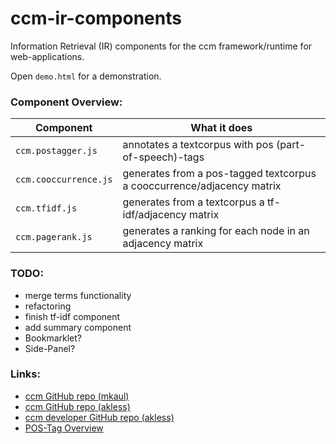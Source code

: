 # ccm-ir-components
Information Retrieval (IR) components for the ccm framework/runtime for web-applications.

Open ```demo.html``` for a demonstration.

### Component Overview:
| Component    | What it does     |
| ------------- |-------------|
| ```ccm.postagger.js``` | annotates a textcorpus with pos (part-of-speech)-tags |
| ```ccm.cooccurrence.js``` | generates from a pos-tagged textcorpus a cooccurrence/adjacency matrix |
| ```ccm.tfidf.js``` | generates from a textcorpus a tf-idf/adjacency matrix |
| ```ccm.pagerank.js``` | generates a ranking for each node in an adjacency matrix |

### TODO:
* merge terms functionality
* refactoring
* finish tf-idf component
* add summary component
* Bookmarklet?
* Side-Panel?

### Links:
* [ccm GitHub repo (mkaul)](https://github.com/mkaul/ccm-components)
* [ccm GitHub repo (akless)](https://github.com/akless/ccm-components)
* [ccm developer GitHub repo (akless)](https://github.com/akless/ccm-developer)
* [POS-Tag Overview](https://www.ling.upenn.edu/courses/Fall_2003/ling001/penn_treebank_pos.html)
